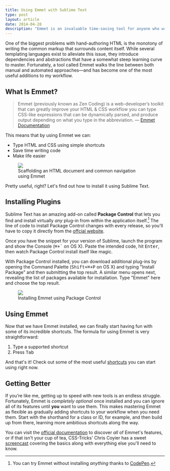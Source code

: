 ```yaml
---
title: Using Emmet with Sublime Text
type: post
layout: article
date: 2014-04-28
description: "Emmet is an invaluable time-saving tool for anyone who writes HTML and CSS. Thanks to Sublime Text, it only takes a little bit of effort to install and start using right now."
---
```


One of the biggest problems with hand-authoring HTML is the monotony of writing the common markup that surrounds content itself. While several templating languages exist to alleviate this issue, they introduce dependencies and abstractions that have a somewhat steep learning curve to master. Fortunately, a tool called Emmet walks the line between both manual and automated approaches&mdash;and has become one of the most useful additions to my workflow.

What Is Emmet?
--------------

> Emmet (previously known as Zen Coding) is a web-developer’s toolkit that can
> greatly improve your HTML &amp; CSS workflow you can type CSS-like expressions
> that can be dynamically parsed, and produce output depending on what you type
> in the abbreviation. &mdash; [Emmet Documentation][emmet-docs]

This means that by using Emmet we can:

- Type HTML and CSS using simple shortcuts
- Save time writing code
- Make life easier

<figure class='figure'>
  <img class='figure-image' src='/assets/images/emmet-example-1.gif'>
  <figcaption class='figure-caption'>Scaffolding an HTML document and common navigation using&nbsp;Emmet</figcaption>
</figure>

Pretty useful, right? Let's find out how to install it using Sublime Text.

Installing Plugins
------------------

Sublime Text has an amazing add-on called **Package Control** that lets you find and install virtually _any_ plug-in from within the application itself.[^1] The line of code to install Package Control changes with every release, so you'll have to copy it directly from the [offcial website][packagecontrol-install].

Once you have the snippet for your version of Sublime, launch the program and show the Console (<kbd>&#x2318;+`</kbd> on OS X). Paste the intended code, hit <kbd>Enter</kbd>, then watch Package Control install itself like magic.

With Package Control installed, you can download additional plug-ins by opening the Command Palette (<kbd>Shift+&#x2318;+P</kbd> on OS X) and typing "Install Package" and then submitting the top result. A similar menu opens next, revealing the list of packages available for installation. Type "Emmet" here and choose the top result.

<figure class='figure'>
  <img class='figure-image' src='/assets/images/emmet-example-2.gif'>
  <figcaption class='figure-caption'>Installing Emmet using Package Control</figcaption>
</figure>

Using Emmet
-----------

Now that we have Emmet installed, we can finally start having fun with some of its incredible shortcuts. The formula for using Emmet is very straightforward:

1. Type a supported shortcut
2. Press <kbd>Tab</kbd>

And that's it! Check out some of the most useful [shortcuts][emmet-shortcuts] you can start using right now.

Getting Better
--------------

If you’re like me, getting up to speed with new tools is an endless struggle. Fortunately, Emmet is _completely optional_ once installed and you can ignore all of its features until **you** want to use them. This makes mastering Emmet as flexible as gradually adding shortcuts to your workflow when you need them. Start with the shorthand for a class or ID, for example, and then build up from there, learning more ambitious shortcuts along the way.

You can visit the [official documentation][emmet-docs] to discover _all_ of Emmet's features, or if that isn't your cup of tea, CSS-Tricks' Chris Coyier has a sweet [screencast][csstricks-emmet-screencast] covering the basics along with everything else you'll need to know.

[^1]: You can try Emmet without installing _anything_ thanks to [CodePen][codepen-pen].

[codepen-pen]: http://codepen.io/pen/
[csstricks-emmet-screencast]: http://css-tricks.com/video-screencasts/129-emmet-awesome/
[emmet-docs]: http://docs.emmet.io/
[emmet-download]: http://emmet.io/download/
[emmet-shortcuts]: http://docs.emmet.io/cheat-sheet/
[packagecontrol-install]: https://sublime.wbond.net/installation
